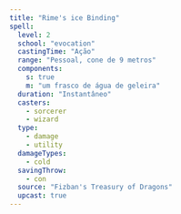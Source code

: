 ```yaml
---
title: "Rime's ice Binding"
spell:
  level: 2
  school: "evocation"
  castingTime: "Ação"
  range: "Pessoal, cone de 9 metros"
  components:
    s: true
    m: "um frasco de água de geleira"
  duration: "Instantâneo"
  casters:
    - sorcerer
    - wizard
  type:
    - damage
    - utility
  damageTypes:
    - cold
  savingThrow:
    - con
  source: "Fizban's Treasury of Dragons"
  upcast: true
---
```

